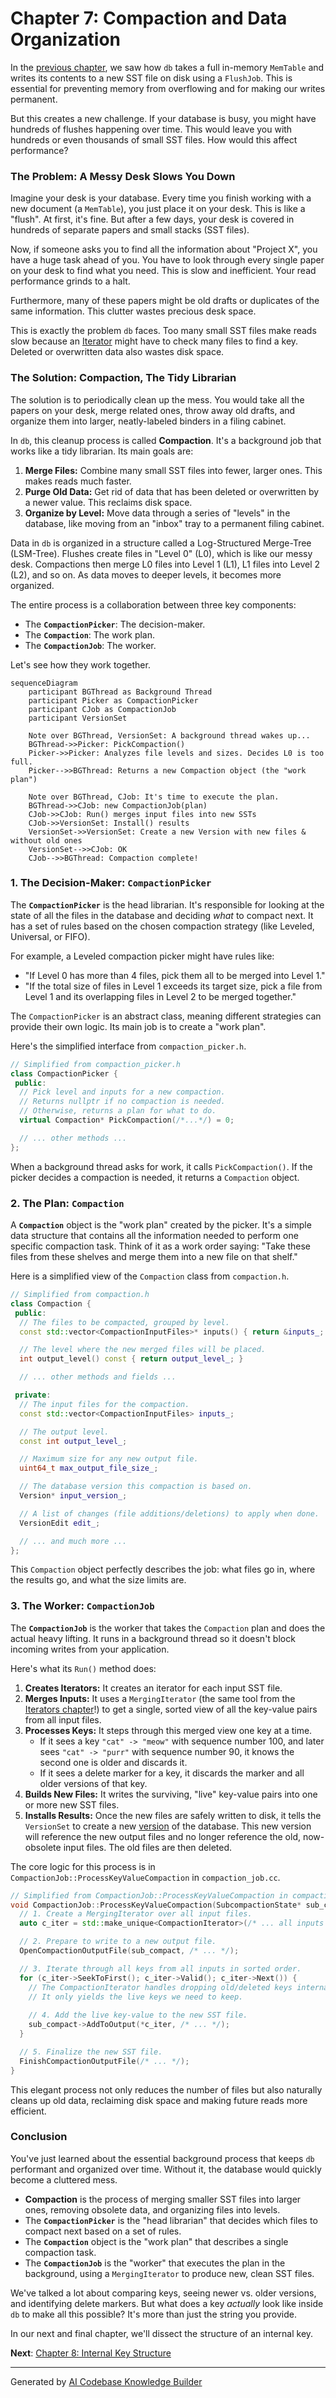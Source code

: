 # Chapter 7: Compaction and Data Organization

In the [previous chapter](06_flushing_memtables_to_disk__flushjob__.md), we saw how `db` takes a full in-memory `MemTable` and writes its contents to a new SST file on disk using a `FlushJob`. This is essential for preventing memory from overflowing and for making our writes permanent.

But this creates a new challenge. If your database is busy, you might have hundreds of flushes happening over time. This would leave you with hundreds or even thousands of small SST files. How would this affect performance?

### The Problem: A Messy Desk Slows You Down

Imagine your desk is your database. Every time you finish working with a new document (a `MemTable`), you just place it on your desk. This is like a "flush". At first, it's fine. But after a few days, your desk is covered in hundreds of separate papers and small stacks (SST files).

Now, if someone asks you to find all the information about "Project X", you have a huge task ahead of you. You have to look through every single paper on your desk to find what you need. This is slow and inefficient. Your read performance grinds to a halt.

Furthermore, many of these papers might be old drafts or duplicates of the same information. This clutter wastes precious desk space.

This is exactly the problem `db` faces. Too many small SST files make reads slow because an [Iterator](05_iterators_.md) might have to check many files to find a key. Deleted or overwritten data also wastes disk space.

### The Solution: Compaction, The Tidy Librarian

The solution is to periodically clean up the mess. You would take all the papers on your desk, merge related ones, throw away old drafts, and organize them into larger, neatly-labeled binders in a filing cabinet.

In `db`, this cleanup process is called **Compaction**. It's a background job that works like a tidy librarian. Its main goals are:
1.  **Merge Files:** Combine many small SST files into fewer, larger ones. This makes reads much faster.
2.  **Purge Old Data:** Get rid of data that has been deleted or overwritten by a newer value. This reclaims disk space.
3.  **Organize by Level:** Move data through a series of "levels" in the database, like moving from an "inbox" tray to a permanent filing cabinet.

Data in `db` is organized in a structure called a Log-Structured Merge-Tree (LSM-Tree). Flushes create files in "Level 0" (L0), which is like our messy desk. Compactions then merge L0 files into Level 1 (L1), L1 files into Level 2 (L2), and so on. As data moves to deeper levels, it becomes more organized.

The entire process is a collaboration between three key components:
*   The **`CompactionPicker`**: The decision-maker.
*   The **`Compaction`**: The work plan.
*   The **`CompactionJob`**: The worker.

Let's see how they work together.

```mermaid
sequenceDiagram
    participant BGThread as Background Thread
    participant Picker as CompactionPicker
    participant CJob as CompactionJob
    participant VersionSet

    Note over BGThread, VersionSet: A background thread wakes up...
    BGThread->>Picker: PickCompaction()
    Picker->>Picker: Analyzes file levels and sizes. Decides L0 is too full.
    Picker-->>BGThread: Returns a new Compaction object (the "work plan")
    
    Note over BGThread, CJob: It's time to execute the plan.
    BGThread->>CJob: new CompactionJob(plan)
    CJob->>CJob: Run() merges input files into new SSTs
    CJob->>VersionSet: Install() results
    VersionSet->>VersionSet: Create a new Version with new files & without old ones
    VersionSet-->>CJob: OK
    CJob-->>BGThread: Compaction complete!
```

### 1. The Decision-Maker: `CompactionPicker`

The **`CompactionPicker`** is the head librarian. It's responsible for looking at the state of all the files in the database and deciding *what* to compact next. It has a set of rules based on the chosen compaction strategy (like Leveled, Universal, or FIFO).

For example, a Leveled compaction picker might have rules like:
*   "If Level 0 has more than 4 files, pick them all to be merged into Level 1."
*   "If the total size of files in Level 1 exceeds its target size, pick a file from Level 1 and its overlapping files in Level 2 to be merged together."

The `CompactionPicker` is an abstract class, meaning different strategies can provide their own logic. Its main job is to create a "work plan".

Here's the simplified interface from `compaction_picker.h`.

```cpp
// Simplified from compaction_picker.h
class CompactionPicker {
 public:
  // Pick level and inputs for a new compaction.
  // Returns nullptr if no compaction is needed.
  // Otherwise, returns a plan for what to do.
  virtual Compaction* PickCompaction(/*...*/) = 0;

  // ... other methods ...
};
```

When a background thread asks for work, it calls `PickCompaction()`. If the picker decides a compaction is needed, it returns a `Compaction` object.

### 2. The Plan: `Compaction`

A **`Compaction`** object is the "work plan" created by the picker. It's a simple data structure that contains all the information needed to perform one specific compaction task. Think of it as a work order saying: "Take these files from these shelves and merge them into a new file on that shelf."

Here is a simplified view of the `Compaction` class from `compaction.h`.

```cpp
// Simplified from compaction.h
class Compaction {
 public:
  // The files to be compacted, grouped by level.
  const std::vector<CompactionInputFiles>* inputs() { return &inputs_; }

  // The level where the new merged files will be placed.
  int output_level() const { return output_level_; }

  // ... other methods and fields ...

 private:
  // The input files for the compaction.
  const std::vector<CompactionInputFiles> inputs_;

  // The output level.
  const int output_level_;

  // Maximum size for any new output file.
  uint64_t max_output_file_size_;

  // The database version this compaction is based on.
  Version* input_version_;

  // A list of changes (file additions/deletions) to apply when done.
  VersionEdit edit_;

  // ... and much more ...
};
```
This `Compaction` object perfectly describes the job: what files go in, where the results go, and what the size limits are.

### 3. The Worker: `CompactionJob`

The **`CompactionJob`** is the worker that takes the `Compaction` plan and does the actual heavy lifting. It runs in a background thread so it doesn't block incoming writes from your application.

Here's what its `Run()` method does:
1.  **Creates Iterators:** It creates an iterator for each input SST file.
2.  **Merges Inputs:** It uses a `MergingIterator` (the same tool from the [Iterators chapter](05_iterators_.md)!) to get a single, sorted view of all the key-value pairs from all input files.
3.  **Processes Keys:** It steps through this merged view one key at a time.
    *   If it sees a key `"cat" -> "meow"` with sequence number 100, and later sees `"cat" -> "purr"` with sequence number 90, it knows the second one is older and discards it.
    *   If it sees a delete marker for a key, it discards the marker and all older versions of that key.
4.  **Builds New Files:** It writes the surviving, "live" key-value pairs into one or more new SST files.
5.  **Installs Results:** Once the new files are safely written to disk, it tells the `VersionSet` to create a new [version](04_versioning_and_point_in_time_views__superversion__.md) of the database. This new version will reference the new output files and no longer reference the old, now-obsolete input files. The old files are then deleted.

The core logic for this process is in `CompactionJob::ProcessKeyValueCompaction` in `compaction_job.cc`.

```cpp
// Simplified from CompactionJob::ProcessKeyValueCompaction in compaction_job.cc
void CompactionJob::ProcessKeyValueCompaction(SubcompactionState* sub_compact) {
  // 1. Create a MergingIterator over all input files.
  auto c_iter = std::make_unique<CompactionIterator>(/* ... all inputs ... */);

  // 2. Prepare to write to a new output file.
  OpenCompactionOutputFile(sub_compact, /* ... */);

  // 3. Iterate through all keys from all inputs in sorted order.
  for (c_iter->SeekToFirst(); c_iter->Valid(); c_iter->Next()) {
    // The CompactionIterator handles dropping old/deleted keys internally.
    // It only yields the live keys we need to keep.
    
    // 4. Add the live key-value to the new SST file.
    sub_compact->AddToOutput(*c_iter, /* ... */);
  }

  // 5. Finalize the new SST file.
  FinishCompactionOutputFile(/* ... */);
}
```

This elegant process not only reduces the number of files but also naturally cleans up old data, reclaiming disk space and making future reads more efficient.

### Conclusion

You've just learned about the essential background process that keeps `db` performant and organized over time. Without it, the database would quickly become a cluttered mess.

*   **Compaction** is the process of merging smaller SST files into larger ones, removing obsolete data, and organizing files into levels.
*   The **`CompactionPicker`** is the "head librarian" that decides which files to compact next based on a set of rules.
*   The **`Compaction`** object is the "work plan" that describes a single compaction task.
*   The **`CompactionJob`** is the "worker" that executes the plan in the background, using a `MergingIterator` to produce new, clean SST files.

We've talked a lot about comparing keys, seeing newer vs. older versions, and identifying delete markers. But what does a key *actually* look like inside `db` to make all this possible? It's more than just the string you provide.

In our next and final chapter, we'll dissect the structure of an internal key.

**Next**: [Chapter 8: Internal Key Structure](08_internal_key_structure_.md)

---

Generated by [AI Codebase Knowledge Builder](https://github.com/The-Pocket/Tutorial-Codebase-Knowledge)